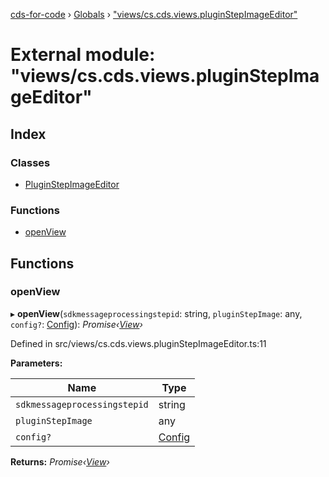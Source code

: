 [cds-for-code](../README.md) › [Globals](../globals.md) › ["views/cs.cds.views.pluginStepImageEditor"](_views_cs_cds_views_pluginstepimageeditor_.md)

# External module: "views/cs.cds.views.pluginStepImageEditor"

## Index

### Classes

* [PluginStepImageEditor](../classes/_views_cs_cds_views_pluginstepimageeditor_.pluginstepimageeditor.md)

### Functions

* [openView](_views_cs_cds_views_pluginstepimageeditor_.md#openview)

## Functions

###  openView

▸ **openView**(`sdkmessageprocessingstepid`: string, `pluginStepImage`: any, `config?`: [Config](../interfaces/_api_cds_webapi_cdswebapi_.cdswebapi.config.md)): *Promise‹[View](../classes/_core_webui_view_.view.md)›*

Defined in src/views/cs.cds.views.pluginStepImageEditor.ts:11

**Parameters:**

Name | Type |
------ | ------ |
`sdkmessageprocessingstepid` | string |
`pluginStepImage` | any |
`config?` | [Config](../interfaces/_api_cds_webapi_cdswebapi_.cdswebapi.config.md) |

**Returns:** *Promise‹[View](../classes/_core_webui_view_.view.md)›*
